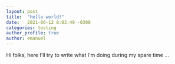 ```yaml
---
layout: post
title:  "hello world!"
date:   2021-06-12 8:03:49 -0300
categories: testing
author_profile: true
author: emanuel
---
```


Hi folks, here I'll try to write what I'm doing during my spare time ...